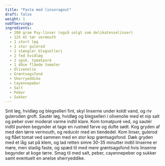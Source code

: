 ```yaml
---
title: "Pasta med linseragout"
draft: false
weight: 1
noOfServings: 
ingredients:
  - 200 gram Puy-linser (også solgt som delikatesselinser)
  - 125 ml tør vermouth
  - 1 stort løg
  - 1 stor gulerod
  - 2 stængler blegselleri
  - 2 fed hvidløg
  - 2 spsk. tomatpuré
  - 1 dåse flåede tomater
  - Olivenolie
  - Grøntsagsfond
  - Sherryeddike
  - Cayennepeber
  - Salt
  - Peber
  - Sukker
---
```


Snit løg, hvidløg og blegselleri fint, skyl linserne under koldt vand,
og riv guleroden groft. Sautér løg, hvidløg og blegselleri i olivenolie
med et nip salt og peber over moderat varme indtil klare. Kom tomatpuré
ved, og sautér indtil puréen begynder at tage en rustrød farve og dufte
sødt. Kog gryden af med den tørre vermouth, og reducér med en tiendedel.
Kom linser, gulerod og flået tomat ved sammen med en stor kop
grøntsagsfond. Dæk gryden med et låg sat på klem, og lad retten simre
30-35 minutter indtil linserne er møre, men stadig faste, og spæd til
med mere grøntsagsfond hvis linserne begynder at koge tørre. Smag til
med salt, peber, cayennepeber og sukker samt eventuelt en anelse
sherryeddike.

